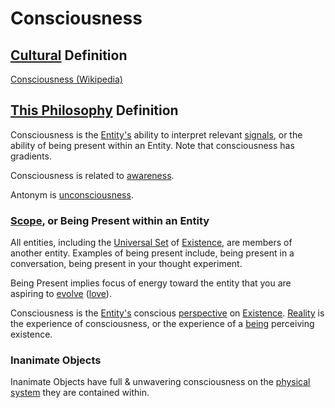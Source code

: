 # Consciousness

## [Cultural](./culture.md) Definition

<a href="https://en.wikipedia.org/wiki/Consciousness" target="_blank">Consciousness (Wikipedia)</a>

## [This Philosophy](./this-philosophy.md) Definition

Consciousness is the [Entity's](./entity.md) ability to interpret relevant [signals](./signal.md), or the ability of being present within an Entity. Note that consciousness has gradients.

Consciousness is related to [awareness](./awareness.md).

Antonym is [unconsciousness](./unconsciousness.md).

### [Scope](./scope.md), or Being Present within an Entity

All entities, including the [Universal Set](./universal-set.md) of [Existence](./existence.md), are members of another entity. Examples of being present include, being present in a conversation, being present in your thought experiment.

Being Present implies focus of energy toward the entity that you are aspiring to [evolve](./evolution.md) ([love](./love.md)).

Consciousness is the [Entity's](./entity.md) conscious [perspective](./perspective.md) on [Existence](./existence.md). [Reality](./reality.md) is the experience of consciousness, or the experience of a [being](./being.md) perceiving existence.

### Inanimate Objects

Inanimate Objects have full & unwavering consciousness on the [physical system](./physical-system.md) they are contained within.
